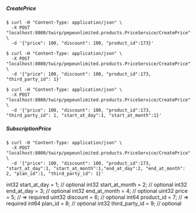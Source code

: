 ##### CreatePrice
```
$ curl -H "Content-Type: application/json" \
  -X POST "localhost:8080/twirp/pepeunlimited.products.PriceService/CreatePrice" \
  -d '{"price": 100, "discount": 100, "product_id":173}'
```
```
$ curl -H "Content-Type: application/json" \
  -X POST "localhost:8080/twirp/pepeunlimited.products.PriceService/CreatePrice" \
  -d '{"price": 100, "discount": 100, "product_id":173, "third_party_id": 1}'
```
```
$ curl -H "Content-Type: application/json" \
  -X POST "localhost:8080/twirp/pepeunlimited.products.PriceService/CreatePrice" \
  -d '{"price": 100, "discount": 100, "product_id":173, "third_party_id": 1, "start_at_day":1, "start_at_month":1}'
```
##### SubscriptionPrice
```
$ curl -H "Content-Type: application/json" \
  -X POST "localhost:8080/twirp/pepeunlimited.products.PriceService/CreatePrice" \
  -d '{"price": 100, "discount": 100, "product_id":173, "start_at_day":1, "start_at_month":1,"end_at_day":2, "end_at_month": 2, "plan_id":1, "third_party_id": 1}'
```

int32   start_at_day     = 1; // optional
    int32   start_at_month   = 2; // optional
    int32   end_at_day       = 3; // optional
    int32   end_at_month     = 4; // optional
    uint32  price           = 5; // => required
    uint32  discount        = 6; // optional
    int64   product_id      = 7; // => required
    int64   plan_id         = 8; // optional
    int32   third_party_id  = 9; // optional

